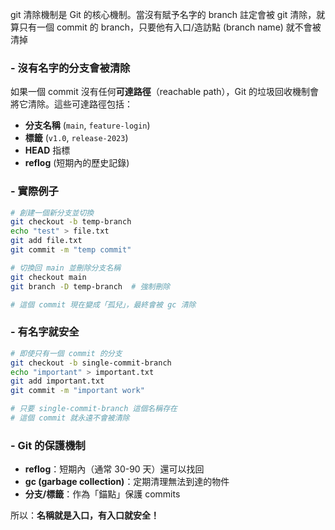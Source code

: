 git 清除機制是 Git 的核心機制。當沒有賦予名字的 branch 註定會被 git 清除，就算只有一個 commit 的 branch，只要他有入口/造訪點 (branch name) 就不會被清掉

### - 沒有名字的分支會被清除

如果一個 commit 沒有任何**可達路徑**（reachable path），Git 的垃圾回收機制會將它清除。這些可達路徑包括：

- **分支名稱** (`main`, `feature-login`)
- **標籤** (`v1.0`, `release-2023`)
- **HEAD** 指標
- **reflog** (短期內的歷史記錄)

### - 實際例子

```bash
# 創建一個新分支並切換
git checkout -b temp-branch
echo "test" > file.txt
git add file.txt
git commit -m "temp commit"

# 切換回 main 並刪除分支名稱
git checkout main
git branch -D temp-branch  # 強制刪除

# 這個 commit 現在變成「孤兒」，最終會被 gc 清除
```

### - 有名字就安全

```bash
# 即使只有一個 commit 的分支
git checkout -b single-commit-branch
echo "important" > important.txt
git add important.txt
git commit -m "important work"

# 只要 single-commit-branch 這個名稱存在
# 這個 commit 就永遠不會被清除
```

### - Git 的保護機制

- **reflog**：短期內（通常 30-90 天）還可以找回
- **gc (garbage collection)**：定期清理無法到達的物件
- **分支/標籤**：作為「錨點」保護 commits

所以：**名稱就是入口，有入口就安全！**
